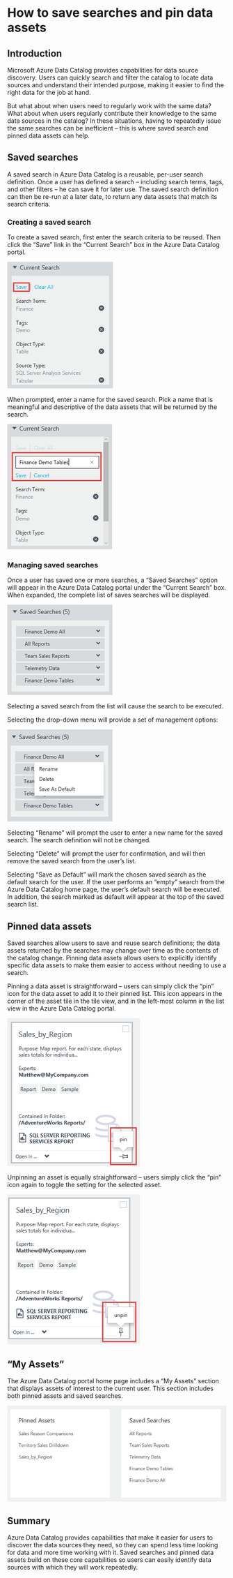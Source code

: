 <properties
   pageTitle="How to save searches and pin data assets | Microsoft Azure"
   description="How-to article highlighting capabilities in Azure Data Catalog for saving data sources and data assets for later reuse."
   services="data-catalog"
   documentationCenter=""
   authors="steelanddata"
   manager="NA"
   editor=""
   tags=""/>
<tags
   ms.service="data-catalog"
   ms.devlang="NA"
   ms.topic="get-started-article"
   ms.tgt_pltfrm="NA"
   ms.workload="data-catalog"
   ms.date="03/30/2016"
   ms.author="maroche"/>

# How to save searches and pin data assets

## Introduction

Microsoft Azure Data Catalog provides capabilities for data source discovery. Users can quickly search and filter the catalog to locate data sources and understand their intended purpose, making it easier to find the right data for the job at hand.

But what about when users need to regularly work with the same data? What about when users regularly contribute their knowledge to the same data sources in the catalog? In these situations, having to repeatedly issue the same searches can be inefficient – this is where saved search and pinned data assets can help.

## Saved searches

A saved search in Azure Data Catalog is a reusable, per-user search definition. Once a user has defined a search – including search terms, tags, and other filters – he can save it for later use. The saved search definition can then be re-run at a later date, to return any data assets that match its search criteria.

### Creating a saved search

To create a saved search, first enter the search criteria to be reused. Then click the “Save” link in the “Current Search” box in the Azure Data Catalog portal.

 ![Select 'Save' to save the current search settings](./media/data-catalog-how-to-save-pin/01-save-option.png)

When prompted, enter a name for the saved search. Pick a name that is meaningful and descriptive of the data assets that will be returned by the search.

 ![Provide a name for the saved search](./media/data-catalog-how-to-save-pin/02-name.png)

### Managing saved searches

Once a user has saved one or more searches, a “Saved Searches” option will appear in the Azure Data Catalog portal under the “Current Search” box. When expanded, the complete list of saves searches will be displayed.

 ![List of saved searches](./media/data-catalog-how-to-save-pin/03-list.png)

Selecting a saved search from the list will cause the search to be executed.

Selecting the drop-down menu will provide a set of management options:

 ![Options for managing saved searches](./media/data-catalog-how-to-save-pin/04-managing.png)

Selecting “Rename” will prompt the user to enter a new name for the saved search. The search definition will not be changed.

Selecting “Delete” will prompt the user for confirmation, and will then remove the saved search from the user’s list.

Selecting “Save as Default” will mark the chosen saved search as the default search for the user. If the user performs an “empty” search from the Azure Data Catalog home page, the user’s default search will be executed. In addition, the search marked as default will appear at the top of the saved search list.

## Pinned data assets

Saved searches allow users to save and reuse search definitions; the data assets returned by the searches may change over time as the contents of the catalog change. Pinning data assets allows users to explicitly identify specific data assets to make them easier to access without needing to use a search.

Pinning a data asset is straightforward – users can simply click the “pin” icon for the data asset to add it to their pinned list. This icon appears in the corner of the asset tile in the tile view, and in the left-most column in the list view in the Azure Data Catalog portal.

![Pinning a data asset](./media/data-catalog-how-to-save-pin/05-pinning.png)

Unpinning an asset is equally straightforward – users simply click the “pin” icon again to toggle the setting for the selected asset.

![Unpinning a data asset](./media/data-catalog-how-to-save-pin/06-unpinning.png)

## “My Assets”
The Azure Data Catalog portal home page includes a “My Assets” section that displays assets of interest to the current user. This section includes both pinned assets and saved searches.

!['My Assets' on the home page](./media/data-catalog-how-to-save-pin/07-my-assets.png)

## Summary
Azure Data Catalog provides capabilities that make it easier for users to discover the data sources they need, so they can spend less time looking for data and more time working with it. Saved searches and pinned data assets build on these core capabilities so users can easily identify data sources with which they will work repeatedly.
